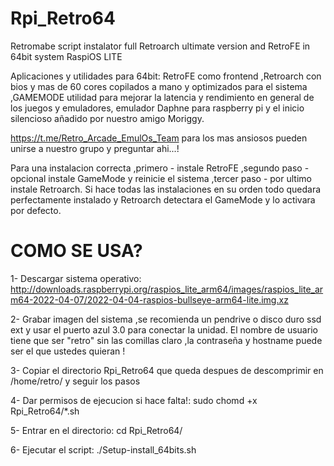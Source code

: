 # Rpi_Retro64
Retromabe script instalator full Retroarch ultimate version and RetroFE in 64bit  system RaspiOS LITE

Aplicaciones y utilidades para 64bit: RetroFE como frontend ,Retroarch con bios y mas de 60 cores copilados a mano y optimizados para el sistema ,GAMEMODE utilidad para mejorar la latencia y rendimiento en general de los juegos y emuladores, emulador Daphne para raspberry pi y el 
inicio silencioso añadido por nuestro amigo Moriggy.

https://t.me/Retro_Arcade_EmulOs_Team para los mas ansiosos pueden unirse a nuestro grupo y preguntar ahi...!

 
Para una instalacion correcta ,primero - instale RetroFE ,segundo paso - opcional instale GameMode y reinicie el sistema ,tercer paso - por ultimo instale Retroarch.
Si hace todas las instalaciones en su orden todo quedara perfectamente instalado y Retroarch detectara el GameMode y lo activara por defecto.



# COMO SE USA? 


1- Descargar sistema operativo: http://downloads.raspberrypi.org/raspios_lite_arm64/images/raspios_lite_arm64-2022-04-07/2022-04-04-raspios-bullseye-arm64-lite.img.xz


2- Grabar imagen del sistema ,se recomienda un pendrive o disco duro ssd ext y usar el puerto azul 3.0 para conectar la unidad.
El nombre de usuario tiene que ser "retro" sin las comillas claro ,la contraseña y hostname puede ser el que ustedes quieran !


3- Copiar el directorio Rpi_Retro64 que queda despues de descomprimir en /home/retro/ y seguir los pasos 


 4- Dar permisos de ejecucion si hace falta!: sudo chomd +x Rpi_Retro64/*.sh
 

 5- Entrar en el directorio: cd Rpi_Retro64/
 
 
 6- Ejecutar el script: ./Setup-install_64bits.sh
 
